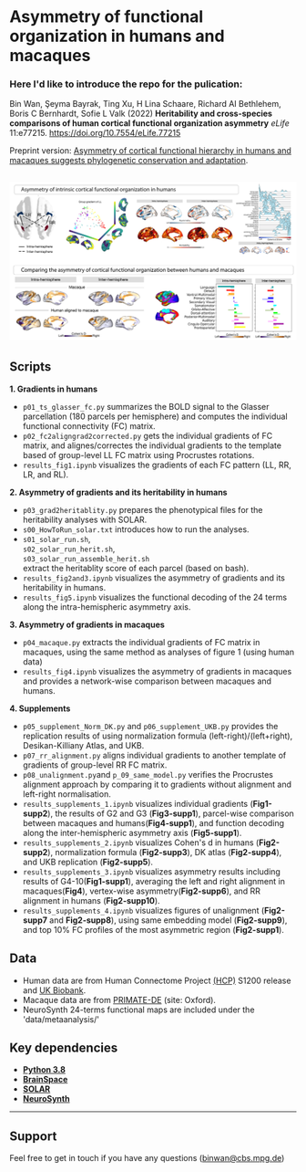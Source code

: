 # **Asymmetry of functional organization in humans and macaques**

### Here I'd like to introduce the repo for the pulication: 
Bin Wan, Şeyma Bayrak, Ting Xu, H Lina Schaare, Richard AI Bethlehem, Boris C Bernhardt, Sofie L Valk (2022) **Heritability and cross-species comparisons of human cortical functional organization asymmetry** *eLife* 11:e77215. https://doi.org/10.7554/eLife.77215

Preprint version: [Asymmetry of cortical functional hierarchy in humans and macaques suggests phylogenetic conservation and adaptation](https://www.biorxiv.org/content/10.1101/2021.11.03.466058v1.abstract). 

![img](summary_fig.png)
---
## **Scripts**
**1. Gradients in humans**
- `p01_ts_glasser_fc.py` summarizes the BOLD signal to the Glasser parcellation (180 parcels per hemisphere) and computes the individual functional connectivity (FC) matrix.
- `p02_fc2aligngrad2corrected.py` gets the individual gradients of FC matrix, and alignes/correctes the individual gradients to the template based of group-level LL FC matrix using Procrustes rotations.
- `results_fig1.ipynb` visualizes the gradients of each FC pattern (LL, RR, LR, and RL).

**2. Asymmetry of gradients and its heritability in humans**
- `p03_grad2heritablity.py` prepares the phenotypical files for the heritability analyses with SOLAR.
- `s00_HowToRun_solar.txt` introduces how to run the analyses.
- `s01_solar_run.sh`,   
`s02_solar_run_herit.sh`,  
`s03_solar_run_assemble_herit.sh`  
extract the heritablity score of each parcel (based on bash).
- `results_fig2and3.ipynb` visualizes the asymmetry of gradients and its heritability in humans.
- `results_fig5.ipynb` visualizes the functional decoding of the 24 terms along the intra-hemispheric asymmetry axis.

**3. Asymmetry of gradients in macaques** 
- `p04_macaque.py` extracts the individual gradients of FC matrix in macaques, using the same method as analyses of figure 1 (using human data)
- `results_fig4.ipynb` visualizes the asymmetry of gradients in macaques and provides a network-wise comparison between macaques and humans.

**4. Supplements**
- `p05_supplement_Norm_DK.py` and `p06_supplement_UKB.py` provides the replication results of using normalization formula (left-right)/(left+right), Desikan-Killiany Atlas, and UKB.
- `p07_rr_alignment.py` aligns individual gradients to another template of gradients of group-level RR FC matrix.
- `p08_unalignment.py`and `p_09_same_model.py`  verifies the Procrustes alignment approach by comparing it to gradients without alignment and left-right normalisation.
- `results_supplements_1.ipynb` visualizes individual gradients (**Fig1-supp2**), the results of G2 and G3 (**Fig3-supp1**), parcel-wise comparison between macaques and humans(**Fig4-supp1**), and function decoding along the inter-hemispheric asymmetry axis (**Fig5-supp1**).
- `results_supplements_2.ipynb` visualizes Cohen's d in humans (**Fig2-supp2**), normalization formula (**Fig2-supp3**), DK atlas (**Fig2-supp4**), and UKB replication (**Fig2-supp5**).
- `results_supplements_3.ipynb` visualizes asymmetry results including results of G4-10(**Fig1-supp1**), averaging the left and right alignment in macaques(**Fig4**), vertex-wise asymmetry(**Fig2-supp6**), and RR alignment in humans (**Fig2-supp10**).
- `results_supplements_4.ipynb` visualizes figures of unalignment (**Fig2-supp7** and **Fig2-supp8**), using same embedding model (**Fig2-supp9**), and top 10% FC profiles of the most asymmetric region (**Fig2-supp1**).


## **Data**
- Human data are from Human Connectome Project [(HCP)](https://db.humanconnectome.org/) S1200 release and [UK Biobank](https://www.ukbiobank.ac.uk/).
- Macaque data are from [PRIMATE-DE](http://fcon_1000.projects.nitrc.org/indi/indiPRIME.html) (site: Oxford).
- NeuroSynth 24-terms functional maps are included under the 'data/metaanalysis/'

## **Key dependencies**
- [**Python 3.8**](https://www.python.org/downloads/release/python-380/)
- [**BrainSpace**](https://brainspace.readthedocs.io/en/latest/index.html)
- [**SOLAR**](www.solar-eclipse-genetics.org)
- [**NeuroSynth**](https://neurosynth.org/)


---
## **Support**
Feel free to get in touch if you have any questions (binwan@cbs.mpg.de)
